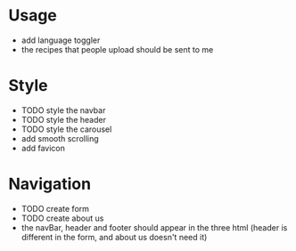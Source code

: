 # Usage
- add language toggler
- the recipes that people upload should be sent to me

# Style
- TODO style the navbar
- TODO style the header
- TODO style the carousel
- add smooth scrolling
- add favicon

# Navigation
- TODO create form
- TODO create about us
- the navBar, header and footer should appear in the three html (header is different in the form, and about us doesn't need it)
  

